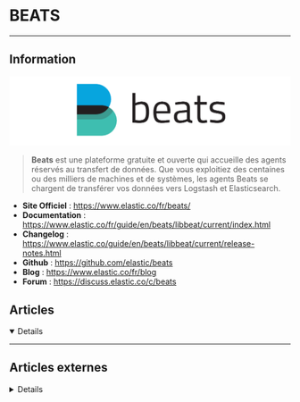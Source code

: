 # BEATS
---

## <i class="fa-solid fa-hashtag"></i> Information

![Logo](../../_media/apps/beats/beats_logo.png ':size=250 :no-zoom')


> <i class="fa-solid fa-quote-left"></i> **Beats** est une plateforme gratuite et ouverte qui accueille des agents réservés au transfert de données. Que vous exploitiez des centaines ou des milliers de machines et de systèmes, les agents Beats se chargent de transférer vos données vers Logstash et Elasticsearch. <i class="fa-solid fa-quote-left fa-rotate-180"></i>


- <i class="fa-solid fa-globe"></i> **Site Officiel** : https://www.elastic.co/fr/beats/
- <i class="fa-solid fa-book"></i> **Documentation** : https://www.elastic.co/fr/guide/en/beats/libbeat/current/index.html
- <i class="fa-solid fa-file-circle-question"></i> **Changelog** : https://www.elastic.co/guide/en/beats/libbeat/current/release-notes.html
- <i class="fa-brands fa-github"></i> **Github** : https://github.com/elastic/beats
- <i class="fab fa-blogger-b"></i> **Blog** : https://www.elastic.co/fr/blog
- <i class="fas fa-comments"></i> **Forum** : https://discuss.elastic.co/c/beats

## <i class="fa-regular fa-newspaper"></i> Articles

<details open>

</details>

---

## <i class="fa-solid fa-glasses"></i> Articles externes

<details>

- [A Beats Tutorial: Getting Started](https://logz.io/blog/beats-tutorial/)
- [Monitoring des conteneurs Kubernetes et Docker avec Beats : logs, indicateurs et métadonnées](https://www.elastic.co/fr/blog/monitoring-kubernetes-and-docker-containers-with-beats-logs-metrics-and-metadata)
- [Elastic beats Beats Users with a Breaking Change](https://logz.io/blog/breaking-change-to-beats-impacts-elasticsearch-elk-stack-users/)

</details>
